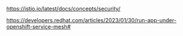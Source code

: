 https://istio.io/latest/docs/concepts/security/




https://developers.redhat.com/articles/2023/01/30/run-app-under-openshift-service-mesh#
